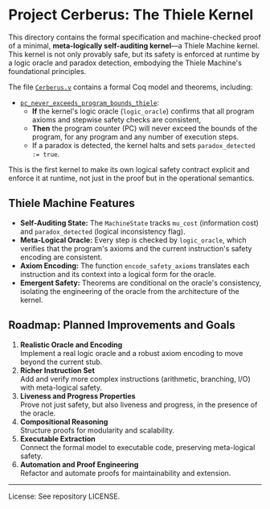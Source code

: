 
# Project Cerberus: The Thiele Kernel

This directory contains the formal specification and machine-checked proof of a minimal, **meta-logically self-auditing kernel**—a Thiele Machine kernel. This kernel is not only provably safe, but its safety is enforced at runtime by a logic oracle and paradox detection, embodying the Thiele Machine's foundational principles.

The file [`Cerberus.v`](coqproofs/Cerberus.v) contains a formal Coq model and theorems, including:

- [`pc_never_exceeds_program_bounds_thiele`](Cerberus.v):
	 - **If** the kernel's logic oracle (`logic_oracle`) confirms that all program axioms and stepwise safety checks are consistent,
	 - **Then** the program counter (PC) will never exceed the bounds of the program, for any program and any number of execution steps.
	 - If a paradox is detected, the kernel halts and sets `paradox_detected := true`.

This is the first kernel to make its own logical safety contract explicit and enforce it at runtime, not just in the proof but in the operational semantics.

## Thiele Machine Features

- **Self-Auditing State:** The `MachineState` tracks `mu_cost` (information cost) and `paradox_detected` (logical inconsistency flag).
- **Meta-Logical Oracle:** Every step is checked by `logic_oracle`, which verifies that the program's axioms and the current instruction's safety encoding are consistent.
- **Axiom Encoding:** The function `encode_safety_axioms` translates each instruction and its context into a logical form for the oracle.
- **Emergent Safety:** Theorems are conditional on the oracle's consistency, isolating the engineering of the oracle from the architecture of the kernel.

## Roadmap: Planned Improvements and Goals

1. **Realistic Oracle and Encoding**  
	Implement a real logic oracle and a robust axiom encoding to move beyond the current stub.
2. **Richer Instruction Set**  
	Add and verify more complex instructions (arithmetic, branching, I/O) with meta-logical safety.
3. **Liveness and Progress Properties**  
	Prove not just safety, but also liveness and progress, in the presence of the oracle.
4. **Compositional Reasoning**  
	Structure proofs for modularity and scalability.
5. **Executable Extraction**  
	Connect the formal model to executable code, preserving meta-logical safety.
6. **Automation and Proof Engineering**  
	Refactor and automate proofs for maintainability and extension.

---

License: See repository LICENSE.

